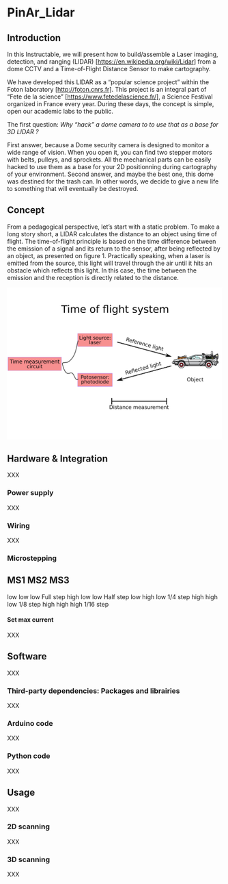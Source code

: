 # PinAr_Lidar
## Introduction
In this Instructable, we will present how to build/assemble a Laser imaging, detection, and ranging (LIDAR) [https://en.wikipedia.org/wiki/Lidar] from a dome CCTV and a Time-of-Flight Distance Sensor to make cartography.

We have developed this LIDAR as a “popular science project” within the Foton laboratory  [http://foton.cnrs.fr]. This project is an integral part of “Fete de la science” [https://www.fetedelascience.fr/], a Science Festival organized in France every year. During these days, the concept is simple, open our academic labs to the public.

The first question: *Why “hack” a dome camera to to use that as a base for 3D LIDAR ?*

First answer, because a Dome security camera is designed to monitor a wide range of vision. When you open it, you can find two stepper motors with belts, pulleys, and sprockets. All the mechanical parts can be easily hacked to use them as a base for your 2D positionning during cartography of your environment.
Second answer, and maybe the best one, this dome was destined for the trash can. In other words, we decide to give a new life to something that will eventually be destroyed.

## Concept
From a pedagogical perspective, let’s start with a static problem. To make a long story short, a LIDAR calculates the distance to an object using time of flight. The time-of-flight principle is based on the time difference between the emission of a signal and its return to the sensor, after being reflected by an object, as presented on figure 1. Practically speaking, when a laser is emitted from the source, this light will travel through the air until it hits an obstacle which reflects this light. In this case, the time between the emission and the reception is directly related to the distance.

![concept](https://github.com/JohnBigeon/PinAr_Lidar/blob/main/Documentation/time_of_flight_v01.png)

## Hardware & Integration
XXX

### Power supply
XXX

### Wiring
XXX

### Microstepping
 MS1   MS2   MS3
-----------------
 low   low   low   Full step
 high  low   low   Half step
 low   high  low   1/4 step
 high  high  low   1/8 step
 high  high  high  1/16 step
 
#### Set max current
XXX

## Software
XXX

### Third-party dependencies: Packages and librairies
XXX

### Arduino code
XXX

### Python code
XXX

## Usage
XXX

### 2D scanning
XXX

### 3D scanning
XXX
